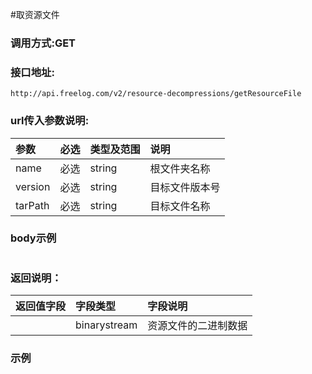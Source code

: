 #取资源文件

### 调用方式:GET

### 接口地址:

```
http://api.freelog.com/v2/resource-decompressions/getResourceFile
```

### url传入参数说明:

| 参数    | 必选 | 类型及范围 | 说明           |
| :------ | :--- | :--------- | :------------- |
| name    | 必选 | string     | 根文件夹名称   |
| version | 必选 | string     | 目标文件版本号 |
| tarPath | 必选 | string     | 目标文件名称   |

### body示例

```json

```

### 返回说明：

| 返回值字段 | 字段类型     | 字段说明             |
| :--------- | :----------- | :------------------- |
|            | binarystream | 资源文件的二进制数据 |

### 示例

```json

```

